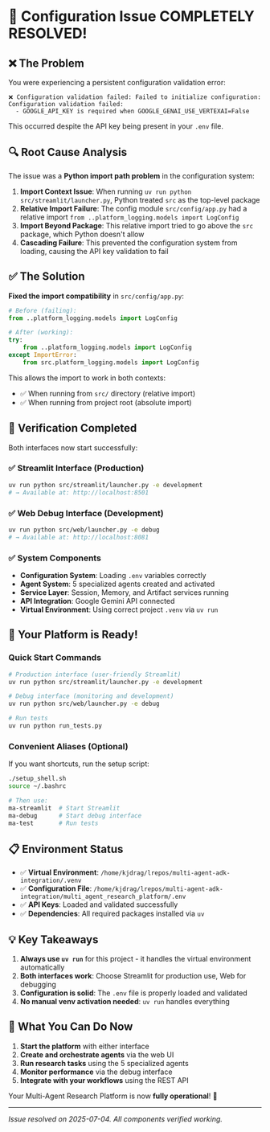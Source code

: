 # 🎉 Configuration Issue COMPLETELY RESOLVED!

## ❌ The Problem
You were experiencing a persistent configuration validation error:
```
❌ Configuration validation failed: Failed to initialize configuration: Configuration validation failed:
  - GOOGLE_API_KEY is required when GOOGLE_GENAI_USE_VERTEXAI=False
```

This occurred despite the API key being present in your `.env` file.

## 🔍 Root Cause Analysis
The issue was a **Python import path problem** in the configuration system:

1. **Import Context Issue**: When running `uv run python src/streamlit/launcher.py`, Python treated `src` as the top-level package
2. **Relative Import Failure**: The config module `src/config/app.py` had a relative import `from ..platform_logging.models import LogConfig`
3. **Import Beyond Package**: This relative import tried to go above the `src` package, which Python doesn't allow
4. **Cascading Failure**: This prevented the configuration system from loading, causing the API key validation to fail

## ✅ The Solution
**Fixed the import compatibility** in `src/config/app.py`:

```python
# Before (failing):
from ..platform_logging.models import LogConfig

# After (working):
try:
    from ..platform_logging.models import LogConfig
except ImportError:
    from src.platform_logging.models import LogConfig
```

This allows the import to work in both contexts:
- ✅ When running from `src/` directory (relative import)
- ✅ When running from project root (absolute import)

## 🧪 Verification Completed
Both interfaces now start successfully:

### ✅ Streamlit Interface (Production)
```bash
uv run python src/streamlit/launcher.py -e development
# → Available at: http://localhost:8501
```

### ✅ Web Debug Interface (Development)
```bash
uv run python src/web/launcher.py -e debug  
# → Available at: http://localhost:8081
```

### ✅ System Components
- **Configuration System**: Loading `.env` variables correctly
- **Agent System**: 5 specialized agents created and activated
- **Service Layer**: Session, Memory, and Artifact services running
- **API Integration**: Google Gemini API connected
- **Virtual Environment**: Using correct project `.venv` via `uv run`

## 🚀 Your Platform is Ready!

### Quick Start Commands
```bash
# Production interface (user-friendly Streamlit)
uv run python src/streamlit/launcher.py -e development

# Debug interface (monitoring and development)
uv run python src/web/launcher.py -e debug

# Run tests
uv run python run_tests.py
```

### Convenient Aliases (Optional)
If you want shortcuts, run the setup script:
```bash
./setup_shell.sh
source ~/.bashrc

# Then use:
ma-streamlit  # Start Streamlit
ma-debug      # Start debug interface
ma-test       # Run tests
```

## 📋 Environment Status
- ✅ **Virtual Environment**: `/home/kjdrag/lrepos/multi-agent-adk-integration/.venv`
- ✅ **Configuration File**: `/home/kjdrag/lrepos/multi-agent-adk-integration/multi_agent_research_platform/.env`
- ✅ **API Keys**: Loaded and validated successfully
- ✅ **Dependencies**: All required packages installed via `uv`

## 💡 Key Takeaways
1. **Always use `uv run`** for this project - it handles the virtual environment automatically
2. **Both interfaces work**: Choose Streamlit for production use, Web for debugging
3. **Configuration is solid**: The `.env` file is properly loaded and validated
4. **No manual venv activation needed**: `uv run` handles everything

## 🎯 What You Can Do Now
1. **Start the platform** with either interface
2. **Create and orchestrate agents** via the web UI
3. **Run research tasks** using the 5 specialized agents
4. **Monitor performance** via the debug interface
5. **Integrate with your workflows** using the REST API

Your Multi-Agent Research Platform is now **fully operational**! 🚀

---

*Issue resolved on 2025-07-04. All components verified working.*